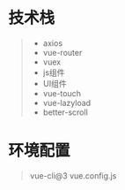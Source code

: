 # 技术栈
> - axios 
> - vue-router
> - vuex
> - js组件
> - UI组件
> - vue-touch
> - vue-lazyload
> - better-scroll

# 环境配置
> vue-cli@3
vue.config.js